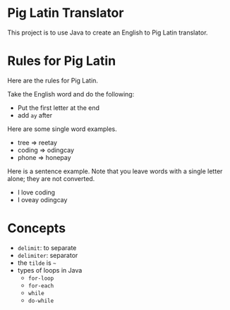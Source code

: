 # Pig Latin Translator

This project is to use Java to create an English to Pig Latin translator.

# Rules for Pig Latin

Here are the rules for Pig Latin.

Take the English word and do the following:

- Put the first letter at the end
- add `ay` after

Here are some single word examples.

- tree => reetay
- coding => odingcay
- phone => honepay

Here is a sentence example. Note that you leave words with a single letter alone; they are not converted.

- I love coding
- I oveay odingcay

# Concepts

- `delimit`: to separate
- `delimiter`: separator
- the `tilde` is `~`
- types of loops in Java
  - `for-loop`
  - `for-each`
  - `while`
  - `do-while`